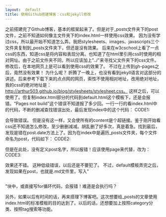 ```yaml
---
layout:  default
title: 使用Github搭建博客：css和jekyll修改
---
```

之前搭建完了Github博客，基本的框架起来了。但是对于_posts文件夹下的post文件，之前不知道如何像主文件夹下的index.html一样使用css效果。
因为没有学过css，所以最开始不知道怎么弄。我把stylesheets、images、javascripts三个文件夹复制到_posts文件夹下，但还是没有效果。
后来在w3cschool上看了一点css的东西，知道css是将内容和表现分离。也知道了在html里引用css时使用的相对网址。由于之前文件夹不同，所以应该加上"../"来寻找父文件夹下的css文件。修改后，在本地网页上是可以看到使用css的效果了。
不过在上传到gh-pages之后，竟然没有效果！
为什么呢？
折腾了一晚上，也没有看到jekyll语言对这部分的讲述。后来参考下载下来的点点网的网页，索性不使用相对地址，改用绝对地址，我的css的绝对地址是：http://arthur503.github.io/blog/stylesheets/stylesheet.css。
这样之后，可以使用了。但复制index.html部分的代码到default.html这个模板下，还是会报错。“Pages not build”这个错误不知道报了多少回。一行一行的看index.html中的代码，不断的删减查找错误出处，最后发现index中的这个代码：
CODE1:


会导致错误。
但是没有这一样，又会使所有的content是个超链接。鉴于刚开始看css还不知道怎么修改，至少删删减减。胡乱删了好多次，真是着急。找到最后，发现是错在post.date方法上了。因为在index中是遍历_posts文件夹，每个文件命名为post，代码如下：
CODE2:

但是在此处，没有定义post名字，所以报错！应该使用page来代替，改为：
CODE3:

效果还不错。
这种低级错误，以后还是不要犯了。
不过，default模板弄完之后，发现如果在post，也就是.md文件里，写入"<pre></pre>"块中，或直接写for循环代码，会报错！难道是会执行吗？

另外，如果以后有时间的话，再来搭理下博客吧。这次想要给_posts的文章使用index.html的标准模板的目的达到了。以后的话，还想要加上按照category分类、按照tag搜索等功能。